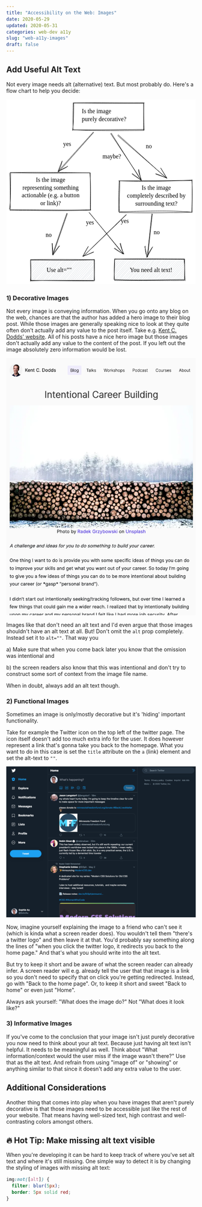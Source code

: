 ```yaml
---
title: "Accessibility on the Web: Images"
date: 2020-05-29
updated: 2020-05-31
categories: web-dev a11y
slug: "web-a11y-images"
draft: false
---
```




## Add Useful Alt Text
Not every image needs alt (alternative) text. But most probably do. Here's a flow chart to help you decide:

<svg version="1.1" xmlns="http://www.w3.org/2000/svg" viewBox="0 0 505 492">
  <!-- svg-source:excalidraw -->
  <defs>
    <style>
      @font-face {
        font-family: "Virgil";
        src: url("https://excalidraw.com/FG_Virgil.woff2");
      }
      @font-face {
        font-family: "Cascadia";
        src: url("https://excalidraw.com/Cascadia.woff2");
      }
    </style>
  </defs>
  <rect x="0" y="0" width="505" height="492" fill="#ffffff"></rect><g transform="translate(178 10) rotate(0 94.5 36.000000000000014)"><path d="M-0.31290140375494957 -0.06366065517067909 C54.57545807641 -0.8184525764547288, 112.77787776775659 -0.17467937832698222, 190.2760369516909 -0.42030492797493935 M0.11352757923305035 0.08977715857326984 C51.23798676040024 0.25216523138806224, 102.59198199808598 1.3319309684447944, 189.75434492342174 0.9837984908372164 M188.03481743112206 1.6722176931798458 C188.31177133828402 30.277785099297773, 187.54099351674319 56.40761016532781, 188.52021345868707 72.22386428341272 M188.51989029161632 0.6242666114121675 C188.612502162233 14.570510316267617, 188.15335238434375 29.901750435307637, 189.21720902435482 72.89681463129821 M190.2341636158526 70.31190082058313 C131.43613660801202 70.45716685032475, 69.17799988947809 71.8693497774564, -1.6831770204007626 71.36204823479059 M189.7143980693072 72.70920352824035 C118.74678380209953 74.20132000850516, 49.534462427347904 73.90805031465369, 0.5465262960642576 71.37083731777969 M-1.3900337480008602 73.68095025047663 C1.518794300556183 54.1270288385451, 1.6857835078239443 31.50825375840069, 1.9321008659899235 0.4409021995961666 M0.0649097990244627 71.26090870983901 C-0.6010401844233274 55.61647886969151, -0.420125722810626 37.29417923279108, 0.23320250026881695 0.9178904760628939" stroke="#000000" stroke-width="1" fill="none"></path></g><g transform="translate(201.5 22.5) rotate(0 70 21)"><text x="0" y="15" font-family="Virgil" font-size="16px" fill="#000000" text-anchor="start" style="white-space: pre;">Is the image</text><text x="0" y="36" font-family="Virgil" font-size="16px" fill="#000000" text-anchor="start" style="white-space: pre;">purely decorative?</text></g><g><g transform="translate(232 88) rotate(0 -46.59514620975597 52.49633652177171)"><path d="M1.1600025258958337 0.0819275178015233 C-14.356547281706403 17.606218692039448, -77.67238003891741 88.24341112660863, -93.15193567537708 105.91333752423523 M0.30986512265168153 -0.9206644806917758 C-15.401819218892303 16.214538791536658, -78.96862140899373 86.74623617287413, -94.35029494540771 104.29301387556826" stroke="#000000" stroke-width="1" fill="none"></path></g><g transform="translate(232 88) rotate(0 -46.59514620975597 52.49633652177171)"><path d="M-83.11954088939682 75.62510827850869 C-84.7629438785291 86.36307407591266, -87.72896204188702 91.4534857212549, -92.42815855296334 103.73881355785763 M-83.44152843823984 76.96413807679286 C-86.86067065405902 84.71450840366366, -90.27161849579342 92.6422925429761, -94.18103338370105 104.71785901785826" stroke="#000000" stroke-width="1" fill="none"></path></g><g transform="translate(232 88) rotate(0 -46.59514620975597 52.49633652177171)"><path d="M-67.79850728043121 89.2774315803788 C-74.05834441059766 96.1276886193961, -81.55346843682204 97.18228785897055, -92.42815855296334 103.73881355785763 M-68.12049482927424 90.61646137866298 C-76.25256327254 93.99381558686311, -84.41032261328061 97.69179337684774, -94.18103338370105 104.71785901785826" stroke="#000000" stroke-width="1" fill="none"></path></g></g><g><g transform="translate(297 95) rotate(0 65.06317382337983 56.81403858662583)"><path d="M0.8023030601441861 -0.8289837799966335 C22.327460445698026 18.209840956766467, 106.83168293205858 94.20014673689535, 128.0049428871925 113.19810767360963 M-0.23562656261958193 1.3501957901660355 C21.782630789877523 20.637524845226046, 108.60676574413503 95.65256847846477, 130.36197420937933 114.45706095324829" stroke="#000000" stroke-width="1" fill="none"></path></g><g transform="translate(297 95) rotate(0 65.06317382337983 56.81403858662583)"><path d="M100.94279624068436 102.65809289018313 C107.08203732575902 104.38130700283106, 112.75016752770813 106.73494260003876, 131.78089779226102 115.31733023526147 M101.34559193359014 104.00898514526585 C107.96649687738821 106.22118218578112, 113.4394236178245 108.51993049151395, 130.08920337429262 113.53608048299327" stroke="#000000" stroke-width="1" fill="none"></path></g><g transform="translate(297 95) rotate(0 65.06317382337983 56.81403858662583)"><path d="M114.36230986918805 87.13273761694563 C117.62337642666593 92.12060601162032, 120.54721768641754 97.64917491710649, 131.78089779226102 115.31733023526147 M114.76510556209384 88.48362987202836 C118.54140494381161 93.7638603913198, 121.29116879048586 99.21310077619567, 130.08920337429262 113.53608048299327" stroke="#000000" stroke-width="1" fill="none"></path></g></g><g transform="translate(151.5 109.5) rotate(0 12.5 10.5)"><text x="0" y="15" font-family="Virgil" font-size="16px" fill="#000000" text-anchor="start" style="white-space: pre;">yes</text></g><g transform="translate(65 426) rotate(0 85 28)"><path d="M0 0 C0 0, 0 0, 0 0 M0 0 C0 0, 0 0, 0 0 M-0.22975183945613686 5.629095900108211 C1.38407584864296 4.050064151802736, 2.551195270482013 3.1158298290738973, 5.1912329714321555 0.5461184408364119 M-0.42282794114666766 6.4525911964970755 C1.0999476918882838 4.46574624606748, 2.4012336120289297 3.378895002516293, 5.015145218702501 0.614206427693111 M0.7066630580555282 13.112653991996824 C2.4362133539764286 8.838010275952206, 5.590274395615482 5.533688956165489, 11.6141325577618 -0.10869338260146177 M-0.5894558525551479 11.356719904064715 C2.740946839016851 8.932704505881574, 6.13830971375425 5.643569785918472, 9.977690723490847 -0.7924754758283715 M-1.7022503233095883 18.834960403759652 C3.7395212162448237 10.786685374587325, 8.860460663902922 7.920316941505714, 16.87684497563489 1.2217842086148458 M-0.6331609497359274 18.848112177942568 C3.2941250819357313 14.242134935772638, 7.334152801894529 8.78863933118016, 15.062849038749414 -0.17608519020257418 M0.00954431688405677 22.674077497511266 C7.772316374909052 16.72503050790847, 16.644441456141585 5.580490308905148, 19.767375367039705 0.7735641686409274 M0.6814211255124967 24.839506800933837 C4.473992606590917 18.520426560924285, 9.693136170879326 11.883243193142334, 21.45828745541897 0.790982324087576 M-1.2628488866100689 30.16188991977667 C7.715772631857369 20.743811975780794, 13.3010327921695 13.682380003608575, 26.029552875694247 -1.5165611287567042 M0.8774521826346735 30.634803432736746 C10.640254807642837 18.502142215555722, 20.309754420394917 8.065623177949153, 26.737921435993524 0.14221307765811453 M-0.8971843813639637 36.33336094189559 C10.1937571676155 23.454595700388364, 20.213333973644655 10.98076002149405, 31.062775833017028 -0.051931742461091446 M-1.1680004485976454 37.770979504847276 C10.068406035532174 25.03273919950669, 21.831721087238115 13.567072260088686, 32.78058046423534 0.09542179678224905 M2.0061271350503844 43.88361008520775 C10.436776620940561 32.492260092616846, 16.052769376209444 22.7438494103397, 37.29455020446454 2.068106839535808 M0.4397086865873021 43.29868432376139 C8.318235324450052 33.41503639799077, 16.122498789473887 24.867568208142515, 36.17093603294467 0.08843340362427199 M1.030841628089462 49.0570418617212 C10.499415550563121 38.42544777480088, 21.225799295193347 25.888964068784322, 41.80396182145529 -1.3644729416490478 M0.4571260809897524 49.23386781164341 C13.006996096280703 33.46574315576861, 25.069770874260943 20.410955403560507, 43.26047387588375 -0.07109362554260912 M1.4122949291717788 55.98937871255289 C16.753320204703527 36.41314034400018, 35.772632913518656 13.179721602309371, 49.44820414944577 1.996295925992385 M0.9076124683719655 54.46231344476651 C16.612132234213977 35.9128698124145, 32.23966303485438 16.834610834994244, 46.73152173585284 1.0195093814459 M3.7881666197158523 59.351499328819784 C18.881169736838665 39.10938306244163, 37.06925562020925 17.421398343640725, 52.48605051985449 0.6376983835770567 M2.2696067074962087 56.945976574403915 C16.50895285095903 41.87300790180709, 31.332446163479624 24.056259408117164, 52.65822159661418 -0.4922553491370003 M5.917421002149688 56.729148231861615 C22.190136344174928 39.79546226934936, 35.330247415467525 26.112380744296168, 59.70438189813794 0.8510139431130206 M6.633066753134237 57.66519400705161 C17.559467258321035 46.213622350262575, 28.45469755424567 35.00055764032314, 59.07055745096804 -0.48887539512700684 M15.087130012939266 58.51206451390918 C28.698195692361615 40.08258232895509, 47.63918360257067 22.46668522119981, 64.04165911571462 0.3188400457172271 M13.543792569095782 58.07031274509664 C30.808092133388595 36.96325147646981, 49.249848026606266 15.30612025384842, 63.01532753267665 0.2669952197490808 M17.767768367541077 59.74543393697053 C37.55029801739755 38.43852853152829, 55.1761249366809 15.413199773513803, 67.71445063804104 1.7777687033977188 M19.096221273181083 57.49564208570331 C30.163544834705533 45.6708838380736, 41.66844659144746 32.3046050321269, 69.12017208454027 -0.6422873323444449 M23.956390647373624 57.490760192162625 C40.22097092284203 38.78485144780038, 52.77013770897689 24.286650472838666, 73.8409047965357 -1.3942901427285435 M23.714104224152393 58.08282488014483 C39.204483561665434 40.90381852161042, 52.82710640667739 23.721147898202148, 74.65454559032115 -0.1395333251343729 M28.303159067893404 56.48854154149351 C45.3724451988203 37.0884880739973, 61.01685243546187 19.263779493831088, 79.56727755665509 0.48456801934648297 M28.71453478980996 58.006014175585484 C42.81824560002608 42.280004676965326, 57.61299230453447 27.031102079329273, 80.09374454281954 -0.42754283645641067 M33.734815710518916 58.74559417608014 C42.75212357969721 47.59253309660107, 52.81551120571697 35.173838477134794, 83.6914047498177 -1.012434369260248 M35.36892057891603 58.621696573298486 C52.98947477453298 35.309623631692816, 73.09114226926586 13.66557928454965, 84.17987967579768 0.16071760996264572 M40.58121029070666 57.19772885793055 C56.97718448826869 34.91774989565961, 78.82624048271049 14.954546276552982, 91.78922984148005 1.2419197034593026 M39.46701120927086 57.69386887044812 C50.85209588024907 44.8959946651695, 63.93542733606613 29.346644967265775, 90.48590373205582 0.3872916862870852 M46.198772389875145 57.297074278161716 C56.91550556116633 46.48862672386476, 64.97400798701318 35.77050491344907, 95.83827616306067 -0.48383482137789 M44.3778705396367 58.543861418307614 C56.477942135178274 45.290797074014186, 68.83587306875573 31.406499453915213, 96.47658369535625 -0.7409433812098669 M50.097039223480856 58.67475369878166 C65.57687993240094 39.86872978334183, 78.63236231468252 25.967834184814635, 99.34417468001598 0.8828315682361918 M49.613904437813794 57.27551476404123 C61.66316781159824 45.093532625926585, 72.56074861226894 34.243757421662195, 100.07252855849916 -0.747100170363943 M57.56212787294232 56.72820831090735 C69.80056340523042 40.41115266629825, 86.22739537503345 23.662035950102315, 104.96413622376454 0.8057663134185233 M55.89183301256441 57.925003008922204 C65.40694854932254 45.12598475462639, 75.74403389160943 33.42944876288264, 106.71116155524683 -0.5344577049019179 M60.783263053716 56.28387387654683 C76.79219825697712 39.67551439503042, 91.55064429752764 18.88691137966437, 111.63347925976284 0.8028114261771435 M61.69671838168877 57.686010450114814 C77.96675927992851 37.7585012289802, 94.83622823595641 19.754953065559796, 111.91074792839952 0.8387151873404974 M65.8201903182299 57.93921366703982 C78.30627926062193 39.92521449186727, 92.68444509090088 26.04901058743505, 117.53304309043887 -1.2121635721482207 M65.68687787495863 58.81426451911504 C83.24989746459076 37.15035728500289, 102.1847862234684 17.439069627415677, 115.67530813272896 0.06369281285927997 M73.00999896891207 59.95184720372606 C88.46006914167607 38.88352079521671, 103.07528096983745 22.528277332562176, 120.49601076822063 -1.0401329102178494 M70.53820694714577 58.079164522418864 C88.56229234907683 37.38469658466554, 106.0916938219724 16.494500084265006, 122.3389407480069 -0.9670786468496004 M77.37394497121895 60.12867899861359 C87.45878335632362 43.04175284520707, 102.10516381710016 30.320899432356676, 126.41473200856461 1.6922141739763248 M76.78850209105039 58.215410382190576 C90.25070167939082 43.28698286406073, 104.14457771157814 27.51300694031059, 126.4101453920336 0.2916476053781736 M83.58486415656908 58.16793149281935 C100.72241589882468 35.39037902711034, 119.58120190718975 13.992435255870355, 132.20813639288934 1.8745063715512202 M81.2423740404348 57.827535574703376 C94.83197663250823 44.17525292368107, 106.44811900819853 30.89226329882915, 132.9767359235713 0.9424519208157704 M87.09369999041894 57.32182169835141 C98.04718527408549 43.28568322722666, 111.43331542354096 27.746730013380425, 138.94826113665133 -1.4246330554850744 M87.5352755380992 58.61508377212157 C100.10728344769316 43.901904974785296, 114.5304965482912 27.221820555236874, 138.2698682104203 -0.12957515337247116 M93.75297580418703 57.983884556326714 C113.71622833403637 36.323845623576645, 131.70421744342585 9.40938822008301, 143.48372332126903 0.6297370839843666 M93.19447356780586 58.52243220071837 C112.8441183397697 35.43044596630325, 131.02424154846187 12.958979999832408, 142.72501236134278 0.8929904840866243 M96.94332256332984 59.35164957875329 C109.98224826438991 47.35123973287537, 118.05178623706891 34.752958053820585, 147.56624766219895 0.301552551967589 M98.20307712235501 58.96396828265804 C114.40377086981002 36.87727993120192, 133.08592262957686 16.81476051086227, 147.545980494139 -0.014916869642647157 M105.19695109926592 57.01396420674813 C120.94243359266179 34.79674853627526, 139.9165076100086 13.448529012103258, 153.47413874085964 -1.1289329604184388 M104.06100943550895 57.97391299421382 C123.3822770119395 35.262196325679916, 143.34586576926142 11.73592856326136, 153.76589896757127 0.4289706367129327 M107.32417987745171 56.61367045231925 C121.8469483103689 43.60129865585885, 131.5397621982908 30.17773600564712, 157.13880877270753 0.2975288088343291 M108.34903575006788 57.431497507549985 C124.278944370491 40.366086458598645, 138.05897403311707 23.974476611075538, 158.81123614943976 0.03943105031765981 M112.03690722930574 59.4349282565836 C123.16258711333498 43.50885286180015, 138.3200040431151 32.543033396813954, 163.76824983916117 0.8065040508428183 M113.78973554979407 58.21078654893974 C130.24061429326392 38.900227913827635, 146.26106562012774 19.865921643922242, 163.56277464850677 0.3135759724447098 M117.07513912028449 60.06589213154926 C136.5011198026116 39.291771750209605, 151.0707564434742 19.74036138191763, 168.97356165567703 -1.4474464723848826 M118.81153032748776 57.405855040547394 C137.54145085639377 37.31234645644884, 155.73095736159223 15.847129046186282, 168.91963908257253 -0.3439727997415787 M124.8304613818065 55.986034518333156 C136.19799588957608 44.97517855492492, 146.2385035746541 34.34894707093292, 172.42424671670213 1.4706846709364783 M124.60965581691123 57.48061145864614 C136.07620946025818 45.38794025939528, 147.14137537528953 32.0455800682622, 172.8920912234278 2.792868825700296 M131.47256747932823 57.22882242894333 C142.9542442818027 46.79309896162514, 153.35979898090255 32.4779178189422, 173.5989741797119 9.920189903260464 M129.7101897608647 57.493974475400265 C145.97731807189575 39.539939214668934, 160.62676422706076 22.21244952296832, 173.78979388089175 8.977985556380148 M134.5727307442682 55.96904080449676 C144.49903200931215 44.601194912929536, 157.60137149238355 33.84568937989336, 170.6893472420869 14.49842209481298 M135.03102414311041 58.24969631708299 C149.5302332176838 41.31690312021111, 164.36535888205944 24.29036031699828, 172.56307827968874 15.36933817268013 M138.2303321420829 60.18546915700148 C147.52950982093645 50.09559191110917, 155.23863075253496 38.51476796084205, 173.13401770625518 18.986438266933746 M140.44589295644863 57.52153940585862 C153.13520792224003 42.32792064935933, 165.7539308531165 28.620069361860885, 172.7745586245905 19.537107231096215 M144.69633250419082 59.24820492757442 C151.7199502763644 51.57184696519655, 158.1658959268531 45.97648979773588, 173.30580403767317 26.46458043163078 M145.84534443464162 57.20309971800032 C154.16611298062315 48.70737075118163, 161.3621061275384 40.257530078063525, 171.72375015839725 27.141773903792668 M151.4998002960485 57.58134012822367 C158.82452689954778 48.28069991953207, 165.7478668440528 38.94623768895148, 173.47910456775938 33.65450853002106 M151.70076882048963 58.53298342567243 C158.1826339727061 50.64744755288968, 164.3476615634198 43.26541004059597, 172.85198236487125 31.838652917042722 M155.0713838490744 56.25028470006616 C163.08753134467383 50.486356169279794, 167.0759751846657 42.00462078566352, 170.95642526197034 40.58187707411265 M156.12537059775488 57.244630255148124 C161.6271708508652 52.77604589919006, 165.8371698120142 47.91325925998355, 172.30642673681277 38.50306919301068 M160.10374215437454 58.557394281543836 C164.56344733059197 53.6137709863644, 167.35555209096057 50.832384630805706, 172.96775340320798 44.982721042590775 M161.43684571531026 58.69938420900335 C164.44301467623725 54.50942110295128, 166.1750823493551 51.73563511883536, 173.23058790102854 45.16676534009594 M166.59222277333797 56.96460872336952 C169.28889356346812 55.63976436958749, 171.4743004020583 52.56452559745215, 173.17514922806777 51.386623156395785 M167.14104483086453 57.65414758788152 C168.90923512621126 55.510721806660335, 170.39012133366725 54.24393016303968, 172.61857069648585 50.6843251660923" stroke="#ced4da" stroke-width="0.5" fill="none"></path><path d="M-0.14937320724129677 1.6059132553637028 C35.01916973106563 0.6535716375336049, 71.59038829803467 3.0878299793228505, 169.71396466717124 0.7884490229189396 M-0.14277531020343304 0.09300117008388042 C43.65315634012222 -0.48079913873225455, 89.28940667025745 -0.13771235961467032, 169.64397101290524 0.12476394884288311 M169.97106858715415 -0.5482294820249081 C170.3117821931839 20.18008014783263, 169.9748348712921 38.88712284043431, 169.1644502542913 55.17822489514947 M169.35131840594113 -0.5092268157750368 C169.47948672167956 16.551493021473288, 169.4156405507773 33.69593592695892, 170.38091026432812 56.91936938278377 M168.26570090278983 55.64827856794 C102.10365498997271 55.79446203652769, 36.8489233776927 54.09837217275053, -1.2026949264109135 56.713207218796015 M169.0780495274812 56.52874104492366 C126.44088223949075 56.46580044273287, 81.78429242037235 56.19199345353991, -0.31668837182223797 55.135603768751025 M-0.7406959868967533 57.86401650682092 C1.5339217898249626 35.50780374929309, 0.056692790687084105 15.301466632634401, -0.36659685149788857 0.003381345421075821 M0.8853794801980257 56.15288863889873 C-0.26587801076471806 40.5282037910074, 0.5054923405498266 26.727842597290874, -0.44266034476459026 0.342497868463397" stroke="#000000" stroke-width="1" fill="none"></path></g><g transform="translate(107.5 443.5) rotate(0 39.5 10.5)"><text x="0" y="15" font-family="Virgil" font-size="16px" fill="#000000" text-anchor="start" style="white-space: pre;">Use alt=""</text></g><g transform="translate(301 216) rotate(0 97 42)"><path d="M-1.4928043223917484 0.8425538279116154 C68.90695273838938 3.2090794901177286, 139.77029851377011 2.148354158811271, 195.51557978615165 -1.4481426738202572 M0.19810776598751545 0.859971983358264 C64.74603130370379 0.6553043272718786, 130.45635604076088 0.042544319890439386, 193.84119449742138 0.29958502762019634 M193.78235777840018 -1.8076788447797298 C195.1476744366437 18.118166859447957, 195.11375522144138 39.862223165482284, 194.3106050156057 85.21470830217004 M194.49072633869946 -0.14890463836491108 C194.55240773662925 22.204704198613765, 194.72251504167915 43.229133271798496, 193.7280379999429 84.12229524366558 M193.17250629886985 84.05155274644494 C149.6167082119733 80.28052206266672, 105.27132501155138 80.31186063516886, 1.787389125674963 83.06048545613885 M194.89031093008816 84.19890628568828 C128.47881965860722 85.78583542067558, 64.56139462552963 86.6891162152961, 0.6816253531724215 84.73742298595607 M0.41726526245474815 85.81148395314813 C-1.1247242788225411 57.35376578569412, 1.4278814693540336 31.76821329817176, 1.5566498897969723 1.046830389648676 M-0.7063489090651274 83.83181051723659 C-1.2786065647006035 60.81682508476078, -1.5995766827464104 37.95935422442853, 0.06944923289120197 0.3839208912104368" stroke="#000000" stroke-width="1" fill="none"></path></g><g transform="translate(372 115.5) rotate(0 8 10.5)"><text x="0" y="15" font-family="Virgil" font-size="16px" fill="#000000" text-anchor="start" style="white-space: pre;">no</text></g><g transform="translate(256.5 142.5) rotate(0 26.5 10.5)"><text x="0" y="15" font-family="Virgil" font-size="16px" fill="#000000" text-anchor="start" style="white-space: pre;">maybe?</text></g><g transform="translate(10 196) rotate(0 107 49.5)"><path d="M1.2877266580959394 -0.8505174509064511 C79.00286647176615 1.4538539433419526, 159.26057783368617 -0.30783650099603527, 213.00637924054297 -0.40565414695752416 M-0.5465824162367023 -0.7584893618592702 C55.98147190822008 -2.500607627473283, 110.44793324447724 -1.5524964358283522, 214.26739750283136 -0.08483202454654798 M213.10522565618152 0.34764954075217247 C215.81533760344604 38.017054680176074, 213.3272631815634 74.11855439357458, 214.05201313272113 97.72592958435415 M213.6253045033663 -0.9263180028647184 C214.40319404842327 26.984195298887787, 214.8956796312518 52.22324749529361, 214.5896386932581 99.44936226494609 M215.73680009408764 97.84906490753689 C168.72266854838722 99.13904760552548, 121.26441556900303 98.63290387391027, 1.577124302282484 97.54724827777915 M214.6989640441571 98.61924111005811 C170.3937653987968 100.14064933924871, 127.2307932272974 100.3286673654258, -0.4633223445948519 98.77616966190483 M-1.8009563945233822 97.03387996181844 C1.8682762562669812 77.82882794272153, 1.4158692538179456 59.22457166947424, 1.5262708403170109 -1.3802670575678349 M0.5279938410967588 99.79070358164607 C0.349070449899882 64.26654604952782, 0.8760294519178569 27.816654951125372, -0.9784704614430666 0.25235568173229694" stroke="#000000" stroke-width="1" fill="none"></path></g><g transform="translate(19.5 204) rotate(0 98.5 42)"><text x="98.5" y="15" font-family="Virgil" font-size="16px" fill="#000000" text-anchor="middle" style="white-space: pre;">Is the image</text><text x="98.5" y="36" font-family="Virgil" font-size="16px" fill="#000000" text-anchor="middle" style="white-space: pre;">representing something</text><text x="98.5" y="57" font-family="Virgil" font-size="16px" fill="#000000" text-anchor="middle" style="white-space: pre;">actionable (e.g. a button</text><text x="98.5" y="78" font-family="Virgil" font-size="16px" fill="#000000" text-anchor="middle" style="white-space: pre;">or link)?</text></g><g><g transform="translate(162.82045057899313 303.43484466480095) rotate(0 -19.8014537676097 55.27585907849948)"><path d="M0.1107284389436245 0.17247624769806857 C-6.452037146761995 18.730843531784284, -32.21817567385724 92.7218216374361, -38.76609064310778 111.33429582459848 M-1.290277859950438 -0.782577667599544 C-8.064400380263088 17.40519920059169, -33.235755338082 90.95384984410676, -39.71363597416308 109.41362045428713" stroke="#000000" stroke-width="1" fill="none"></path></g><g transform="translate(162.82045057899313 303.43484466480095) rotate(0 -19.8014537676097 55.27585907849948)"><path d="M-39.89277615605209 79.41883699812657 C-39.37954405466077 89.25893914031973, -38.36078288255975 101.5441472776984, -38.4341679481509 110.61470408833583 M-41.016436699985604 79.20072078362769 C-39.83372074663119 89.68064852984244, -40.23651902798927 102.11561842780861, -39.33017123357382 109.64011343850751" stroke="#000000" stroke-width="1" fill="none"></path></g><g transform="translate(162.82045057899313 303.43484466480095) rotate(0 -19.8014537676097 55.27585907849948)"><path d="M-20.50231662490397 86.13672964067052 C-26.79182608896297 93.63758188887044, -32.57669704422449 103.56564783797018, -38.4341679481509 110.61470408833583 M-21.62597716883748 85.91861342617165 C-27.771401304039625 93.86822011093665, -35.45347423595612 103.78125980196317, -39.33017123357382 109.64011343850751" stroke="#000000" stroke-width="1" fill="none"></path></g></g><g transform="translate(105 350.5) rotate(0 8 10.5)"><text x="8" y="15" font-family="Virgil" font-size="16px" fill="#000000" text-anchor="middle" style="white-space: pre;">no</text></g><g><g transform="translate(279 91) rotate(0 39.570587051287305 61.306141129187324)"><path d="M-1.027151385694742 -0.02453887090086937 C12.16429887376726 20.55890759700444, 66.67747871391477 101.81485926776661, 80.16832548826935 122.56747611531058 M0.6344554074760524 -1.0830257234629244 C13.673531524231661 19.71817816408817, 66.63021496920848 103.05663855053952, 79.78946546531284 123.69530798183756" stroke="#000000" stroke-width="1" fill="none"></path></g><g transform="translate(279 91) rotate(0 39.570587051287305 61.306141129187324)"><path d="M55.9592449004716 107.2247149414641 C63.715851490978224 114.04729147209063, 76.08013859679544 120.83638035282931, 81.69622147521937 124.71466217996554 M56.725029005757605 106.38926120207432 C65.28694464562828 112.61853424242331, 73.65207143351307 118.14474970276959, 79.90997114284897 124.62486832836645" stroke="#000000" stroke-width="1" fill="none"></path></g><g transform="translate(279 91) rotate(0 39.570587051287305 61.306141129187324)"><path d="M73.27345950986916 96.20936316108214 C74.27897312052033 107.12430225384936, 79.9778302126164 118.15395635946423, 81.69622147521937 124.71466217996554 M74.03924361515516 95.37390942169236 C76.42125577292697 105.75092425969736, 78.513011625891 115.26827586198962, 79.90997114284897 124.62486832836645" stroke="#000000" stroke-width="1" fill="none"></path></g></g><g><g transform="translate(220 300) rotate(0 46.611919893049674 56.04515739893077)"><path d="M1.115720971673727 0.9670236624777317 C16.183024031058892 19.276336576778768, 75.67738988169006 91.90364572623906, 90.68996347940531 110.36711437174127 M0.24233575246296812 0.4291071399394424 C15.666510827741593 18.857499247415316, 77.97719669326678 93.4182473455665, 92.98150403363634 111.66120765792213" stroke="#000000" stroke-width="1" fill="none"></path></g><g transform="translate(220 300) rotate(0 46.611919893049674 56.04515739893077)"><path d="M68.69168338315075 95.1901499604013 C74.76007160001467 100.68651498867456, 85.44936452944289 106.90719779353357, 91.54088333932687 111.45967264534913 M67.23327135243898 96.18301547254885 C74.24533114620098 100.68416266570325, 80.86365788608603 105.80486439707676, 93.78819024315108 111.2112271437981" stroke="#000000" stroke-width="1" fill="none"></path></g><g transform="translate(220 300) rotate(0 46.611919893049674 56.04515739893077)"><path d="M84.48098638911391 82.0822167529226 C85.49192485778795 91.97032981096886, 91.06792421440932 102.43595684150199, 91.54088333932687 111.45967264534913 M83.02257435840214 83.07508226507015 C85.4803365950227 91.22024304144446, 87.59602141108068 100.07893938679354, 93.78819024315108 111.2112271437981" stroke="#000000" stroke-width="1" fill="none"></path></g></g><g transform="translate(210.5 317.5) rotate(0 12.5 10.5)"><text x="12.5" y="15" font-family="Virgil" font-size="16px" fill="#000000" text-anchor="middle" style="white-space: pre;">yes</text></g><g transform="translate(310 225.5) rotate(0 90 31.5)"><text x="90" y="15" font-family="Virgil" font-size="16px" fill="#000000" text-anchor="middle" style="white-space: pre;">Is the image</text><text x="90" y="36" font-family="Virgil" font-size="16px" fill="#000000" text-anchor="middle" style="white-space: pre;">completely described by</text><text x="90" y="57" font-family="Virgil" font-size="16px" fill="#000000" text-anchor="middle" style="white-space: pre;">surrounding text?</text></g><g><g transform="translate(389.2707433067262 303.5558885010425) rotate(0 -6.614074608245801 58.34867059668056)"><path d="M0.27074330672621727 1.050158981233835 C-1.941257929666866 20.285550540078734, -10.220582040468996 96.01969196790981, -12.248543207282001 115.05328222670587 M-1.0462551865819842 0.5558885010425003 C-3.5562148056411784 19.952190384043682, -11.543188704405745 96.86341707709397, -13.498892523217746 116.14145269231867" stroke="#000000" stroke-width="1" fill="none"></path></g><g transform="translate(389.2707433067262 303.5558885010425) rotate(0 -6.614074608245801 58.34867059668056)"><path d="M-19.058917671188162 86.0860596429309 C-19.505877154341384 97.86567537170131, -16.358607914907537 108.15943849598105, -14.009343635160276 116.15582811446856 M-20.0369012446398 87.8409855589023 C-17.405988456646238 98.66677167664409, -15.26128680141695 109.09999051740338, -14.49185149917359 117.01872432777654" stroke="#000000" stroke-width="1" fill="none"></path></g><g transform="translate(389.2707433067262 303.5558885010425) rotate(0 -6.614074608245801 58.34867059668056)"><path d="M1.353719673685827 88.19419602668205 C-6.951689973665634 99.20762553637195, -11.669178919040828 108.68914756712321, -14.009343635160276 116.15582811446856 M0.3757361002341888 89.94912194265345 C-5.065944256507734 100.11766179837782, -11.000567113633972 109.71647998463735, -14.49185149917359 117.01872432777654" stroke="#000000" stroke-width="1" fill="none"></path></g></g><g transform="translate(288 425) rotate(0 93.5 28)"><path d="M0 0 C0 0, 0 0, 0 0 M0 0 C0 0, 0 0, 0 0 M0.41342714804691494 6.122001659919612 C0.5727288394971968 5.191072196201376, 1.9492536608722235 3.805481152100923, 4.567207674267238 -0.17900100687171794 M-0.08051553365307629 6.214813319643133 C1.5962089278340947 4.405925726607573, 3.9458213449351875 2.1282889724013723, 5.271711623998827 0.5311564866301837 M-0.14238851283680587 10.944275448143063 C4.2264416751545655 8.886993507962103, 6.490408795256682 4.157389522411807, 11.633113823783528 0.935998752255716 M0.9157790088187536 11.34871328365761 C3.1079447311019823 10.130592491542764, 4.186050964133057 7.414908996399715, 10.606306627345216 0.7258194784715553 M-0.2705952739855526 18.25584632428425 C5.414125125640298 12.80969757694017, 11.436551836943272 6.300794733498167, 14.697374078914004 -0.017871405284385133 M-0.11654085019140226 18.616937291715914 C4.749155564211964 12.388924345037704, 8.231706678465159 8.345204675422083, 14.795646124988275 -0.3279353541391892 M-0.8840684255399545 23.09338794806516 C8.296676632125168 13.961900910291037, 14.826371899054582 7.057025933746647, 19.74225093638327 -0.007828048041506719 M0.40141608772792026 24.71632790164566 C6.157628439127895 16.13731246900089, 13.723099500325459 9.294050266846078, 21.837269462922478 0.6314665259956875 M1.844564524530373 32.11465908004736 C6.113286396444694 22.090604713442442, 16.43960627241414 15.277098180063721, 25.785850106414767 -1.2929370185348414 M-0.23439527763525447 30.646048743043295 C7.273410194735688 21.4807905606188, 15.478564156984 11.880277165322472, 26.796230454605432 0.7768504930672027 M0.8070803786534313 34.89759174157058 C9.86386723786375 24.041627243070725, 23.40748224770847 8.277657360428101, 30.622101170427 0.14143037435256822 M0.6870767584908251 36.2028428724048 C6.486149371285827 28.241547799948354, 13.679600354095129 21.97395853813088, 31.3228429587994 -0.35170310165143626 M-1.7024003107427674 41.555274203974534 C10.673705477259624 29.39897327406854, 23.13208306230717 14.821973260522082, 36.19804134387647 0.48889739262876475 M-0.668037974122079 43.259625221226145 C10.82350293779167 28.94052293561629, 22.143070946668143 16.70906227292899, 36.21076284330462 0.5683962890040632 M-1.5805903282017368 48.625079729267284 C12.831015890450658 36.58837524738878, 23.25155721318654 21.043810597962214, 44.23728770818167 1.7094052274107057 M-0.8342086076737303 49.217111336671636 C10.233495698843402 36.66066643999423, 20.919405868391568 24.19369097482619, 42.45796021688335 -0.2079272336930913 M2.052377407695033 53.41069950856577 C11.898717779676794 41.96479063382049, 22.828838181195575 25.30341257597382, 49.366564978799104 1.1918896407064352 M-0.6415900334018687 54.90835032001446 C13.62178168820683 39.36089297859124, 25.551803619739466 25.305827310023723, 47.83074719733584 -0.26823937257860564 M2.60371372836606 56.62598098298696 C13.815031680267243 41.356793621265155, 26.36680782017146 28.980540767324435, 54.73917773714727 1.3416043236329038 M1.972240982455773 58.80506314752785 C12.510975222936217 46.882069898742174, 22.434459509333607 33.556753874247065, 53.92475014342433 0.10722772362072064 M7.726914186239348 58.77463742387059 C18.281078709971347 42.59360363761689, 33.26344188774724 30.021590200678556, 57.16153819868268 -0.7572024618018354 M7.11872676967095 58.95985225070777 C22.49960654134666 41.906022523696706, 36.707472048797534 25.037502292383884, 58.72893742294909 1.1707521020691907 M11.72858196778088 58.03937667344745 C27.43080196659822 38.05223619419651, 44.053849063320556 21.6782257611697, 62.716638444823815 0.24603547551916805 M12.802651667053393 58.45783025694128 C24.81162424966636 42.46577245371817, 38.26329025378112 28.71890969855318, 63.68659164467235 -1.1430546359599951 M17.223723038447144 58.133353243725594 C34.23497508422322 39.7202497955645, 51.6488031017692 22.715277219652577, 67.89057819102719 -0.36912110239604345 M18.014937167403342 58.83057208839267 C27.107963983919355 47.08124194398195, 38.58091041583734 34.945082533427026, 68.25933742639437 0.00792930669745573 M23.478923229656644 57.66103957582199 C42.2677261314569 37.466017479673646, 61.19526826132771 16.565506238544472, 75.1960370187113 0.1932064955694912 M24.51331900448305 56.979486221335165 C43.55227537527411 34.43347182872786, 63.463176564881934 10.440215235273548, 74.9881136268774 -0.4768407186852457 M27.538876006865877 59.78090268174467 C46.151427244635116 39.19277443714209, 61.367485620764924 19.818321018406223, 78.29880214333264 1.9078915314238145 M29.386374921092766 58.40099132793305 C46.31719451365472 39.26366156927296, 64.02534744686758 19.41939224096113, 80.05720111392168 -0.4153991649438069 M35.84985470149334 57.792727502610596 C44.58725940358646 43.33422406343076, 56.65697072495385 32.55993923570496, 85.64124064630971 -0.4838748037161196 M34.11449690099474 58.33633963445953 C48.12529146099057 40.581892928256224, 63.95804710854212 25.538743188026373, 84.35519499628947 -1.193446930805024 M41.38624027899554 56.8002935504278 C55.8444674041869 41.70154507938258, 69.91458333432138 22.310007119799927, 89.56882724309901 0.18809325215772787 M39.13391893698921 58.99679356307889 C58.07984822191368 35.58683182694217, 78.84033738220879 15.026906724969152, 90.039032391781 -0.5391747191046079 M43.27399357079098 59.29869826631327 C56.410148676659645 43.14328978378042, 69.74320388068155 27.638692268239083, 93.95361651511908 1.1102993901623321 M44.897689262838455 58.71344909006436 C63.46476107120869 36.53918526621406, 81.73184186660066 15.90266677894521, 95.59496465915859 0.6265603214306665 M51.91718304233614 58.837033662275005 C66.85928421559728 37.22809897350585, 85.93712440642187 16.82637284621115, 99.32077067782635 -0.8517581276942892 M50.439698121342694 57.162412387580204 C65.88854915676988 40.60820475862346, 79.62552141553083 24.052997657361722, 100.4025851662224 -0.584588762034933 M56.62145702504956 57.60570967942999 C74.29790930535417 38.201309790185434, 92.46148883452138 19.02249506679182, 106.47203181263936 0.43373688970483926 M56.43564999626421 58.51462318189965 C69.40876233413738 39.79679777261045, 85.36430362585315 23.502354838796897, 105.79580152173472 0.12136463177181867 M62.72057148438769 60.09913082978627 C71.10335192487304 46.269536366489405, 85.65858233608773 32.12965565196642, 109.6122496350146 -1.9724047956322437 M61.767091380403215 58.66103139518699 C71.83493903009888 45.890337937061226, 82.73626235448823 33.705664524256946, 111.6268633434958 -0.5540826999847894 M66.54380322277855 59.45772913468356 C80.25437315509758 40.178687766556436, 96.63078651466444 20.471231729501305, 115.31679469738009 2.261655087634189 M65.92632397853147 59.11713008393819 C84.90223651278916 36.034179293243014, 104.95701487421621 13.35737955865703, 116.67127546127739 0.40260917419121967 M71.82277279265017 59.357092865461595 C86.84973386420731 39.746544633205644, 101.39872468254568 24.903679578325168, 122.9383813021638 -1.3720889391561428 M70.86072762042076 58.47458417964924 C90.79841344986284 37.01122537075585, 108.47238085300496 15.125865530625823, 122.47212082985124 -0.23134793920418417 M78.098267409459 59.89709528412842 C91.39429005739392 40.844242539499376, 107.75671721971653 24.77499225938508, 125.01389041482224 1.6676426360048282 M76.81708317387128 57.85285922948443 C95.54109506033174 36.886760004617884, 113.05765057735599 15.039663117414051, 127.18438344201758 -0.4634416180066836 M83.68765415462359 59.94392758180098 C97.46821715908445 42.75922529829681, 111.68489349360978 25.24484748793877, 134.23178286677393 1.3134472542340205 M82.74648574764534 58.803754334716956 C95.84414950201057 40.09573126426794, 112.06294680735918 24.409061502319233, 131.9798615315387 0.8186741140568898 M86.8114077436004 58.79277552048733 C104.4493665571452 37.81785882122277, 125.33098127311223 16.751778378108646, 136.55862712347536 0.5519169275395228 M86.86837245954314 58.53657879251113 C105.45043270675859 37.351240313487494, 125.05473649762794 15.966128904153592, 137.61119534121482 1.0723554291508748 M93.21658275780794 57.755142791304436 C103.32530717472453 43.04532937122535, 117.56523593794118 30.63026625817817, 142.862571516345 1.0109615970382606 M91.73149466832695 57.067975454140154 C107.78401632211123 41.406242746976645, 121.95035325299362 24.838175866811483, 143.4728393548082 -0.7502079464515532 M97.30334141270271 57.82152765626031 C114.47792921444436 38.20516913801351, 131.4377132784537 20.504712989891942, 150.0398720108394 0.6224857747382799 M96.777945741797 58.4470973667683 C114.625319914231 37.63433514225159, 132.20851451005746 18.115028409851533, 148.16509006511907 1.023183909413902 M101.74842578970323 57.24874630647194 C122.94648026962632 34.01125006020992, 143.7709570585911 12.94873949506993, 152.63836443837704 -0.790288098243451 M103.40413328871558 57.905431131668806 C121.173271602456 38.48630026416913, 137.27046763934817 20.1398627214432, 154.55505820590975 -0.06543552697954169 M106.63168560426598 57.22260950394736 C122.33005648266158 38.422695376295195, 136.5285411369588 24.37959912127566, 159.98399226441438 0.14985699010111375 M107.52480692688292 59.08197354600595 C123.0270639087139 41.27462506910388, 135.85051268042935 24.525264832090016, 158.34069651998038 0.620977416532412 M113.05955043780946 59.44524593980351 C124.68837479558296 44.844660449379006, 135.87196554074745 34.72604288760322, 163.80427882036997 -0.03854401911110017 M114.63403051506126 57.17305496105293 C130.73837614559804 37.527739136964655, 150.3837554298537 16.229120857914694, 165.1117719910933 -0.035700033777061435 M120.29155750579017 59.79777887604847 C134.9542023549073 37.54621289994335, 155.52259160101625 17.558339109297833, 171.35485507170029 1.9670383861279959 M118.36920992105084 58.15751592397406 C138.68651772642937 35.520028792601366, 159.5901633581954 12.051338004196047, 168.9138936120487 0.31641954425637664 M125.36382388962663 57.92764950379916 C145.58314532993535 34.30989995375471, 164.1543184085264 14.695035308406759, 177.04293184982384 -2.1195483530646726 M123.57206525361396 57.94653053604253 C136.0260048785248 46.360358657669124, 145.52429111610434 34.19896285764054, 175.30948461660887 0.6490571269059018 M128.21557430477532 58.91129358506363 C142.13163456403552 44.809307229971566, 154.43761942773511 29.18001881661064, 179.55382762019713 1.4695377753189405 M128.85265863055082 57.608783094422634 C145.47958026032634 40.82824417803252, 160.67706703712864 23.35389558333243, 179.94181024757404 -0.22105611366418998 M135.31261333265473 58.841464810958854 C148.5086868110435 42.768515947333974, 161.447427556544 30.90905840242901, 185.47444071423868 -1.8565432876041825 M135.6503664106237 58.52029145038759 C147.2526992101317 44.61533219741909, 158.9593377146927 29.61624259310154, 185.5959499887065 -0.48235545118066625 M140.77385318872138 58.48991144349287 C155.9708964537684 40.71724366122651, 169.8810337094541 23.44399309672079, 189.10765903942394 0.12478213061950783 M140.7979069616328 57.58958365110169 C154.68131895149676 43.53376154923741, 167.82080437218028 28.23900130293444, 189.45070727482545 1.4061531969662724 M145.99478595439376 56.89469967378261 C162.55609431146462 40.00920694089321, 176.33677263104406 24.35237116896294, 187.43977328221885 8.791534372220838 M145.58231289234044 58.407521297838116 C159.67326793006012 40.61163316034565, 174.40069895195845 24.328196962360693, 189.48352269474057 8.619426208163702 M152.7740113451284 57.02289026383616 C164.4838227590067 39.38391757686401, 181.29349912891757 23.29876085899494, 187.76394914000403 16.264503807425697 M150.30895882054685 58.4724761877612 C164.58324345236008 42.44296638502851, 177.77878938780668 27.752923541428256, 189.53144622317623 15.116205612793763 M154.93670894234376 59.357861904770445 C163.08871031301103 47.888592636580235, 174.08196088184053 40.231053437369496, 188.87040091520743 19.598184957573807 M157.36253360501425 58.340153672144126 C167.74042062109123 46.51158114745147, 177.97996723788864 34.77015624116783, 189.91881081490413 19.392453217352426 M159.46116596149636 59.56198785859351 C168.9775773821893 50.81246912151035, 175.27730098326205 44.53293261181663, 188.73350957328557 26.896357334673183 M161.77106811354292 58.84876929815118 C167.39492530504097 49.56441938718582, 174.85104244563968 41.92933377114257, 188.58185046272456 26.159431444003957 M166.1022494840047 58.06395931642233 C177.0950449137038 47.0915832842377, 183.6339335029024 37.39083408589889, 187.47923594565697 31.654118379840824 M166.2669074548951 58.26887216705559 C174.78811106942536 50.68802496856706, 181.23886838036768 42.72403638553721, 189.47361340039976 32.248236269021604 M172.51793422532523 57.72146204026494 C176.1996501458795 50.341031804851674, 185.06840966024248 44.19067821044714, 188.51164849777808 38.420560105084746 M171.850738746871 57.528521576021646 C177.39412320146036 53.52372892081808, 180.5427791322325 47.25397322215661, 189.12798987072995 37.83497386456963 M177.21767395266073 58.19719469234771 C180.3725781670897 53.15447420949457, 185.60870116808965 50.39198173534037, 189.41783891961546 45.118550905201985 M176.2814836758815 58.15634428192354 C181.14714125495425 53.97372645300768, 184.63934996407806 49.6107944358618, 189.04369883638444 44.402593260061394 M183.37690282330072 57.893265813374526 C185.48481073267172 54.55997229812584, 188.074700960048 52.26822865175494, 189.96859785668647 49.80324256716564 M183.09254847463376 57.8245013102606 C185.0085913433144 55.06169836870136, 187.6873318012935 52.75446378265303, 189.4416029829169 50.23369083570584" stroke="#ced4da" stroke-width="0.5" fill="none"></path><path d="M0.304761853069067 -0.8405905030667782 C40.811540242843336 1.034339500758797, 82.95842101909221 -0.14355044236406678, 186.1215489767492 0.2906566597521305 M0.784449266269803 0.15053210966289043 C40.42473960649223 -1.5314265027828518, 80.65675243511798 -1.3887658253498378, 187.8517646659166 -0.4678115416318178 M185.862753238529 -0.03842296823859215 C188.5457310152054 17.72219185456634, 186.97553402900698 37.05028485730291, 188.88372966274622 57.51455042138696 M187.33000134117904 -0.5052599478513002 C187.80309512250128 19.76896882914007, 187.44001074664297 38.540555928275, 186.85445670969787 56.479833824560046 M186.53451034054163 54.34864828363061 C129.40650131274018 54.06754996081814, 72.64979584328832 57.22342314025387, 1.1936360262334347 54.0046223141253 M186.4850829113275 56.437212688848376 C121.08687331918628 56.438617298770694, 53.244863754510874 57.08975041883066, 0.30536233074963093 56.14506761543453 M-0.7606553174555302 54.40717110410333 C0.021543259322643227 36.42183155938983, 1.4446095177531242 17.323550272732973, 0.5916733406484127 0.6638264395296574 M0.8691397774964571 56.24619953148067 C-0.09572619296610363 41.09728110395372, -1.2040383825451135 24.174602834507823, 0.9196304548531771 -0.5183137822896242" stroke="#000000" stroke-width="1" fill="none"></path></g><g transform="translate(312 443.5) rotate(0 74 10.5)"><text x="74" y="15" font-family="Virgil" font-size="16px" fill="#000000" text-anchor="middle" style="white-space: pre;">You need alt text!</text></g><g transform="translate(393 343.5) rotate(0 8 10.5)"><text x="8" y="15" font-family="Virgil" font-size="16px" fill="#000000" text-anchor="middle" style="white-space: pre;">no</text></g><g><g transform="translate(320 306) rotate(0 -57.35025389065032 56.264444417106006)"><path d="M-0.8855323992669581 0.8655549846589563 C-19.951072879880666 19.427681947002807, -95.55926816090941 92.49993807499607, -114.39533552750945 111.158751591295 M0.8504243617784231 0.27436740626581013 C-18.407546159969645 18.985978772041076, -96.30650281433948 93.81598235259142, -115.55093214307912 112.25452142794616" stroke="#000000" stroke-width="1" fill="none"></path></g><g transform="translate(320 306) rotate(0 -57.35025389065032 56.264444417106006)"><path d="M-100.874148564878 84.67247595061593 C-107.73478583810635 93.4693974491613, -108.93659472980256 101.92510272314732, -116.4575010540057 111.26662209098227 M-101.39448434905995 85.54383770358794 C-107.16753941435898 95.06399926391087, -112.53783003453134 103.88654082008732, -115.51316373628565 111.37328575578518" stroke="#000000" stroke-width="1" fill="none"></path></g><g transform="translate(320 306) rotate(0 -57.35025389065032 56.264444417106006)"><path d="M-86.66449219134131 99.47807178907674 C-97.75914382856111 103.73103718013535, -103.22137165317693 107.7476456058114, -116.4575010540057 111.26662209098227 M-87.18482797552326 100.34943354204874 C-97.87469558333011 104.71834091914783, -108.29730442334899 108.27667483764714, -115.51316373628565 111.37328575578518" stroke="#000000" stroke-width="1" fill="none"></path></g></g><g transform="translate(303.5 313.5) rotate(0 12.5 10.5)"><text x="12.5" y="15" font-family="Virgil" font-size="16px" fill="#000000" text-anchor="middle" style="white-space: pre;">yes</text></g></svg>


### 1) Decorative Images

Not every image is conveying information. When you go onto any blog on the web, chances are that the author has added a hero image to their blog post. While those images are generally speaking nice to look at they quite often don't actually add any value to the post itself. Take e.g. [Kent C. Dodds' website](https://kentcdodds.com/). All of his posts have a nice hero image but those images don't actually add any value to the content of the post. If you left out the image absolutely zero information would be lost.

![Blogpost by Kent C Dodds with purely decorative hero image](./img/web-a11y-img_kent.png)

Images like that don't need an alt text and I'd even argue that those images shouldn't have an alt text at all. But! Don't omit the `alt` prop completely. Instead set it to `alt=""`. That way you

a) Make sure that when you come back later you know that the omission was intentional and

b) the screen readers also know that this was intentional and don't try to construct some sort of context from the image file name.

When in doubt, always add an alt text though.


### 2) Functional Images

Sometimes an image is only/mostly decorative but it's 'hiding' important functionality.

Take for example the Twitter icon on the top left of the twitter page. The icon itself doesn't add too much extra info for the user. It does however represent a link that's gonna take you back to the homepage. What you want to do in this case is set the `title` attribute on the `a` (link) element and set the alt-text to `""`.

![Twitter homepage with icon-only link to homepage in the corner](./img/web-a11y-img_twitter.png)


Now, imagine yourself explaining the image to a friend who can't see it (which is kinda what a screen reader does). You wouldn't tell them "there's a twitter logo" and then leave it at that. You'd probably say something along the lines of "when you click the twitter logo, it redirects you back to the home page." And that's what you should write into the alt text.

But try to keep it short and be aware of what the screen reader can already infer. A screen reader will e.g. already tell the user that that image is a link so you don't need to specify that on click you're getting redirected. Instead, go with "Back to the home page". Or, to keep it short and sweet "Back to home" or even just "Home".

Always ask yourself: "What does the image do?" Not "What does it look like?"


### 3) Informative Images

If you've come to the conclusion that your image isn't just purely decorative you now need to think about your alt text. Because just having alt text isn't helpful. It needs to be meaningful as well. Think about "What information/context would the user miss if the image wasn't there?" Use that as the alt text. And refrain from using "image of" or "showing" or anything similar to that since it doesn't add any extra value to the user.


## Additional Considerations

Another thing that comes into play when you have images that aren't purely decorative is that those images need to be accessible just like the rest of your website. That means having well-sized text, high contrast and well-contrasting colors amongst others.

## 🔥 Hot Tip: Make missing alt text visible

When you're developing it can be hard to keep track of where you've set alt text and where it's still missing. One simple way to detect it is by changing the styling of images with missing alt text:

```css
img:not([alt]) {
  filter: blur(5px);
  border: 5px solid red;
}
```
